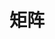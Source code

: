 # 矩阵



[1]: http://www2.edu-edu.com.cn/lesson_crs78/self/j_0022/soft/ch0605.html "6.5 矩阵的运算及其运算规则"
[2]: http://www2.edu-edu.com.cn/lesson_crs78/self/j_0022/soft/ch0603.html  "6.3 矩阵的概念及矩阵的初等行变换"